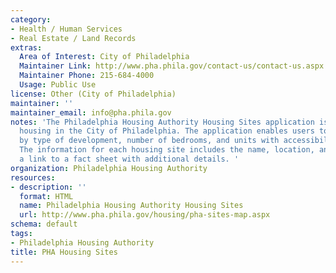 ```yaml
---
category:
- Health / Human Services
- Real Estate / Land Records
extras:
  Area of Interest: City of Philadelphia
  Maintainer Link: http://www.pha.phila.gov/contact-us/contact-us.aspx
  Maintainer Phone: 215-684-4000
  Usage: Public Use
license: Other (City of Philadelphia)
maintainer: ''
maintainer_email: info@pha.phila.gov
notes: 'The Philadelphia Housing Authority Housing Sites application is a map of public
  housing in the City of Philadelphia. The application enables users to filter results
  by type of development, number of bedrooms, and units with accessibility features.
  The information for each housing site includes the name, location, an image, and
  a link to a fact sheet with additional details. '
organization: Philadelphia Housing Authority
resources:
- description: ''
  format: HTML
  name: Philadelphia Housing Authority Housing Sites
  url: http://www.pha.phila.gov/housing/pha-sites-map.aspx
schema: default
tags:
- Philadelphia Housing Authority
title: PHA Housing Sites
---
```


